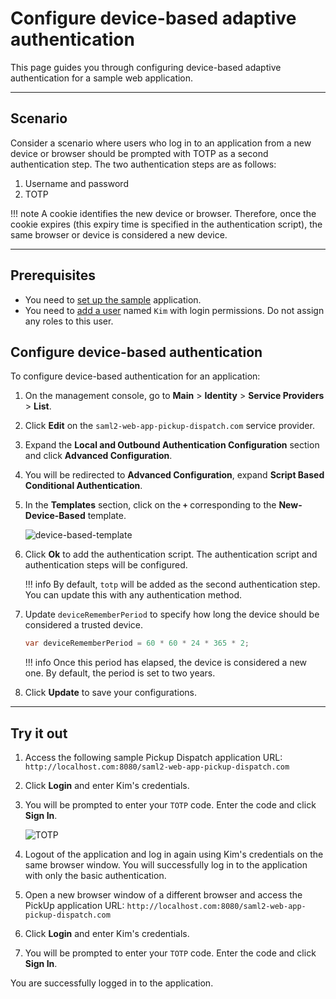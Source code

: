 # Configure device-based adaptive authentication

This page guides you through configuring device-based adaptive authentication for a sample web application.

----

## Scenario

Consider a scenario where users who log in to an application from a new device or browser should be prompted with TOTP as a second authentication step. The two authentication steps are as follows:

1. Username and password
2. TOTP

!!! note
    A cookie identifies the new device or browser. Therefore, once the cookie expires (this expiry time is specified in the authentication script), the same browser or device is considered a new device.

----

## Prerequisites

- You need to [set up the sample]({{base_path}}/guides/adaptive-auth/adaptive-auth-overview/#set-up-the-sample) application.
- You need to [add a user]({{base_path}}/guides/identity-lifecycles/admin-creation-workflow/) named `Kim` with login permissions. Do not assign any roles to this user.

## Configure device-based authentication

To configure device-based authentication for an application:

1. On the management console, go to **Main** > **Identity** > **Service Providers** > **List**.

2. Click **Edit** on the `saml2-web-app-pickup-dispatch.com` service provider.

3. Expand the **Local and Outbound Authentication Configuration** section and click **Advanced Configuration**.

4. You will be redirected to **Advanced Configuration**, expand **Script Based Conditional Authentication**.

5. In the **Templates** section, click on the **`+`** corresponding to the **New-Device-Based** template.

    ![device-based-template]({{base_path}}/assets/img/samples/device-based-template.png)

6. Click **Ok** to add the authentication script. The authentication script and authentication steps will be configured.

    !!! info
        By default, `totp` will be added as the second authentication step. You can update this with any authentication method.

7. Update `deviceRememberPeriod` to specify how long the device should be considered a trusted device.

    ``` java
    var deviceRememberPeriod = 60 * 60 * 24 * 365 * 2; 
    ```

    !!! info
        Once this period has elapsed, the device is considered a new one. By default, the period is set to two years.

8. Click **Update** to save your configurations.

----

## Try it out

1. Access the following sample Pickup Dispatch application URL: `http://localhost.com:8080/saml2-web-app-pickup-dispatch.com`

2. Click **Login** and enter Kim's credentials.

3. You will be prompted to enter your `TOTP` code. Enter the code and click **Sign In**.

    ![TOTP]({{base_path}}/assets/img/samples/totp-code-verification.png)

4. Logout of the application and log in again using Kim's credentials on the same browser window. You will successfully log in to the application with only the basic authentication.

5. Open a new browser window of a different browser and access the PickUp application URL: `http://localhost.com:8080/saml2-web-app-pickup-dispatch.com`

6. Click **Login** and enter Kim's credentials. 

7. You will be prompted to enter your `TOTP` code. Enter the code and click **Sign In**.


You are successfully logged in to the application.